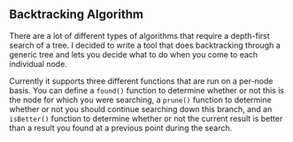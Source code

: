 ## Backtracking Algorithm ##

There are a lot of different types of algorithms that require a depth-first
search of a tree.  I decided to write a tool that does backtracking through a
generic tree and lets you decide what to do when you come to each individual
node.

Currently it supports three different functions that are run on a per-node
basis.  You can define a `found()` function to determine whether or not this
is the node for which you were searching, a `prune()` function to determine
whether or not you should continue searching down this branch, and an
`isBetter()` function to determine whether or not the current result is better
than a result you found at a previous point during the search.